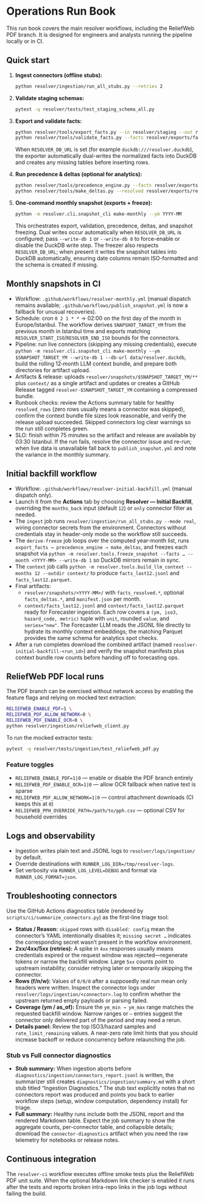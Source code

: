 # Operations Run Book

This run book covers the main resolver workflows, including the ReliefWeb PDF branch. It is designed for engineers and analysts running the pipeline locally or in CI.

## Quick start

1. **Ingest connectors (offline stubs):**
   ```bash
   python resolver/ingestion/run_all_stubs.py --retries 2
   ```
2. **Validate staging schemas:**
   ```bash
   pytest -q resolver/tests/test_staging_schema_all.py
   ```
3. **Export and validate facts:**
   ```bash
   python resolver/tools/export_facts.py --in resolver/staging --out resolver/exports
   python resolver/tools/validate_facts.py --facts resolver/exports/facts.csv
   ```
   When `RESOLVER_DB_URL` is set (for example `duckdb:///resolver.duckdb`), the exporter automatically dual-writes the
   normalized facts into DuckDB and creates any missing tables before inserting rows.
4. **Run precedence & deltas (optional for analytics):**
   ```bash
   python resolver/tools/precedence_engine.py --facts resolver/exports/facts.csv --cutoff YYYY-MM-30
   python resolver/tools/make_deltas.py --resolved resolver/exports/resolved.csv --out resolver/exports/deltas.csv
   ```
5. **One-command monthly snapshot (exports + freeze):**
   ```bash
   python -m resolver.cli.snapshot_cli make-monthly --ym YYYY-MM
   ```

   This orchestrates export, validation, precedence, deltas, and snapshot freezing. Dual writes occur automatically when
   `RESOLVER_DB_URL` is configured; pass `--write-db 1` or `--write-db 0` to force-enable or disable the DuckDB write step.
   The freezer also respects `RESOLVER_DB_URL`; when present it writes the snapshot tables into DuckDB automatically,
   ensuring date columns remain ISO-formatted and the schema is created if missing.

## Monthly snapshots in CI

- Workflow: `.github/workflows/resolver-monthly.yml` (manual dispatch remains available; `.github/workflows/publish_snapshot.yml` is now a fallback for unusual recoveries).
- Schedule: cron `0 2 1 * *` → 02:00 on the first day of the month in Europe/Istanbul. The workflow derives `SNAPSHOT_TARGET_YM` from the previous month in Istanbul time and exports matching `RESOLVER_START_ISO`/`RESOLVER_END_ISO` bounds for the connectors.
- Pipeline: run live connectors (skipping any missing credentials), execute `python -m resolver.cli.snapshot_cli make-monthly --ym $SNAPSHOT_TARGET_YM --write-db 1 --db-url data/resolver.duckdb`, build the rolling 12‑month LLM context bundle, and prepare both directories for artifact upload.
- Artifacts & release: uploads `resolver/snapshots/$SNAPSHOT_TARGET_YM/**` plus `context/` as a single artifact and updates or creates a GitHub Release tagged `resolver-$SNAPSHOT_TARGET_YM` containing a compressed bundle.
- Runbook checks: review the Actions summary table for healthy `resolved_rows` (zero rows usually means a connector was skipped), confirm the context bundle file sizes look reasonable, and verify the release upload succeeded. Skipped connectors log clear warnings so the run still completes green.
- SLO: finish within 75 minutes so the artifact and release are available by 03:30 Istanbul. If the run fails, resolve the connector issue and re-run; when live data is unavailable fall back to `publish_snapshot.yml` and note the variance in the monthly summary.

## Initial backfill workflow

- Workflow: `.github/workflows/resolver-initial-backfill.yml` (manual dispatch only).
- Launch it from the **Actions** tab by choosing **Resolver — Initial Backfill**, overriding the `months_back` input (default `12`) or `only` connector filter as needed.
- The `ingest` job runs `resolver/ingestion/run_all_stubs.py --mode real`, wiring connector secrets from the environment. Connectors without credentials stay in header-only mode so the workflow still succeeds.
- The `derive-freeze` job loops over the computed year-month list, runs `export_facts → precedence_engine → make_deltas`, and freezes each snapshot via `python -m resolver.tools.freeze_snapshot --facts … --month <YYYY-MM> --write-db 1` so DuckDB mirrors remain in sync.
- The `context` job calls `python -m resolver.tools.build_llm_context --months 12 --outdir context/` to produce `facts_last12.jsonl` and `facts_last12.parquet`.
- Final artifacts:
  - `resolver/snapshots/<YYYY-MM>/` with `facts_resolved.*`, optional `facts_deltas.*`, and `manifest.json` per month.
  - `context/facts_last12.jsonl` and `context/facts_last12.parquet` ready for Forecaster ingestion.
    Each row covers a `(ym, iso3, hazard_code, metric)` tuple with `unit`, rounded `value`, and `series="new"`.
    The Forecaster LLM reads the JSONL file directly to hydrate its monthly context embeddings;
    the matching Parquet provides the same schema for analytics spot checks.
- After a run completes download the combined artifact (named `resolver-initial-backfill-<run_id>`) and verify the snapshot manifests plus context bundle row counts before handing off to forecasting ops.

## ReliefWeb PDF local runs

The PDF branch can be exercised without network access by enabling the feature flags and relying on mocked text extraction:

```bash
RELIEFWEB_ENABLE_PDF=1 \
RELIEFWEB_PDF_ALLOW_NETWORK=0 \
RELIEFWEB_PDF_ENABLE_OCR=0 \
python resolver/ingestion/reliefweb_client.py
```

To run the mocked extractor tests:

```bash
pytest -q resolver/tests/ingestion/test_reliefweb_pdf.py
```

### Feature toggles

- `RELIEFWEB_ENABLE_PDF=1|0` — enable or disable the PDF branch entirely
- `RELIEFWEB_PDF_ENABLE_OCR=1|0` — allow OCR fallback when native text is sparse
- `RELIEFWEB_PDF_ALLOW_NETWORK=1|0` — control attachment downloads (CI keeps this at `0`)
- `RELIEFWEB_PPH_OVERRIDE_PATH=/path/to/pph.csv` — optional CSV for household overrides

## Logs and observability

- Ingestion writes plain text and JSONL logs to `resolver/logs/ingestion/` by default.
- Override destinations with `RUNNER_LOG_DIR=/tmp/resolver-logs`.
- Set verbosity via `RUNNER_LOG_LEVEL=DEBUG` and format via `RUNNER_LOG_FORMAT=json`.

## Troubleshooting connectors

Use the GitHub Actions diagnostics table (rendered by `scripts/ci/summarize_connectors.py`) as the first-line triage tool:

- **Status / Reason:** `skipped` rows with `disabled: config` mean the connector’s YAML intentionally disables it; `missing secret …` indicates the corresponding secret wasn’t present in the workflow environment.
- **2xx/4xx/5xx (retries):** A spike in `4xx` responses usually means credentials expired or the request window was rejected—regenerate tokens or narrow the backfill window. Large `5xx` counts point to upstream instability; consider retrying later or temporarily skipping the connector.
- **Rows (f/n/w):** Values of `0/0/0` after a supposedly real run mean only headers were written. Inspect the connector logs under `resolver/logs/ingestion/<connector>.log` to confirm whether the upstream returned empty payloads or parsing failed.
- **Coverage (ym / as_of):** Ensure the `ym_min → ym_max` range matches the requested backfill window. Narrow ranges or `—` entries suggest the connector only delivered part of the period and may need a rerun.
- **Details panel:** Review the top ISO3/hazard samples and `rate_limit_remaining` values. A near-zero rate limit hints that you should increase backoff or reduce concurrency before relaunching the job.

### Stub vs Full connector diagnostics

- **Stub summary:** When ingestion aborts before `diagnostics/ingestion/connectors_report.jsonl` is written, the summarizer still creates `diagnostics/ingestion/summary.md` with a short stub titled “Ingestion Diagnostics.” The stub text explicitly notes that no connectors report was produced and points you back to earlier workflow steps (setup, window computation, dependency install) for triage.
- **Full summary:** Healthy runs include both the JSONL report and the rendered Markdown table. Expect the job summary to show the aggregate counts, per-connector table, and collapsible details; download the `connector-diagnostics` artifact when you need the raw telemetry for notebooks or release notes.

## Continuous integration

The `resolver-ci` workflow executes offline smoke tests plus the ReliefWeb PDF unit suite. When the optional Markdown link checker is enabled it runs after the tests and reports broken intra-repo links in the job logs without failing the build.
